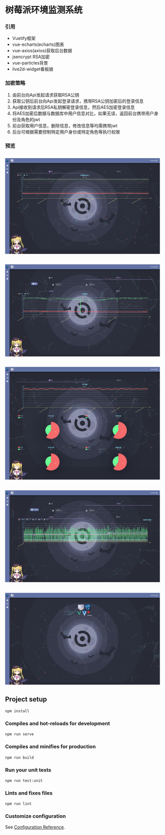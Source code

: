 # 树莓派环境监测系统
### 引用
- Vuetify框架
- vue-echarts(echarts)图表
- vue-axios(axios)获取后台数据
- jsencrypt RSA加密
- vue-particles背景
- live2d-widget看板娘

### 加密策略
1. 由前台向Api发起请求获取RSA公钥
2. 获取公钥后前台向Api发起登录请求，携带RSA公钥加密后的登录信息
3. Api接收到请求后RSA私钥解密登录信息，然后AES加密登录信息
4. 将AES加密后数据与数据库中用户信息对比，如果无误，返回前台携带用户身份及角色的jwt
5. 前台获取用户信息，删除信息，修改信息等均需携带jwt
6. 后台可根据需要控制特定用户身份或特定角色等执行权限

### 预览
![environmentRefresh](https://github.com/NullObjects/environment/blob/master/images/Environment-refresh.png)
-----
![environmentLog](https://github.com/NullObjects/environment/blob/master/images/Environment-log.png)
-----
![deviceStatusRefresh](https://github.com/NullObjects/environment/blob/master/images/DeviceStatus-refresh.png)
-----
![deviceStatusLog](https://github.com/NullObjects/environment/blob/master/images/DeviceStatus-log.png)
-----
![about](https://github.com/NullObjects/environment/blob/master/images/About.png)
-----

## Project setup
```
npm install
```

### Compiles and hot-reloads for development
```
npm run serve
```

### Compiles and minifies for production
```
npm run build
```

### Run your unit tests
```
npm run test:unit
```

### Lints and fixes files
```
npm run lint
```

### Customize configuration
See [Configuration Reference](https://cli.vuejs.org/config/).
